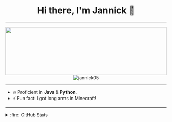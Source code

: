 <h1 align="center">Hi there, I'm Jannick 👋 </h1>
<h4 align="center"></h4>

<hr>

<img src="https://raw.githubusercontent.com/rodrigograca31/rodrigograca31/master/matrix.svg" width="100%" height="150px"/> 

<div align="center">
  <img src="https://komarev.com/ghpvc/?username=your-github-username&color=dc143c" alt="jannick05"/> 
</div>

<hr>

- 🔥 Proficient in **Java** & **Python**.
- ⚡ Fun fact: I got long arms in Minecraft!
<hr>

<details>
  <summary>:fire: GitHub Stats</summary>

<div align="center">
  <img height="180em" src="https://github-readme-stats.vercel.app/api?username=jannick05&show_icons=true&theme=dark&include_all_commits=true&count_private=true"/>
  <img height="180em" src="https://github-readme-stats.vercel.app/api/top-langs?username=jannick05&show_icons=true&theme=dark"
</div>

</details>
